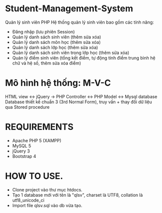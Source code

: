 # Student-Management-System
Quản lý sinh viên PHP
Hệ thống quản lý sinh viên bao gồm các tính năng:
- Đăng nhập (lưu phiên Session)
- Quản lý danh sách sinh viên (thêm sửa xóa)
- Quản lý danh sách môn học (thêm sửa xóa)
- Quản lý danh sách lớp học (thêm sửa xóa)
- Quản lý danh sách sinh viên trong lớp học (thêm sửa xóa)
- Quản lý điểm sinh viên (tổng kết điểm, tự động tính điểm trung bình hệ chữ và hệ số, thêm sửa xóa điểm)
# Mô hình hệ thống: M-V-C
HTML view <-> jQuery -> PHP Controller <-> PHP Model <-> Mysql database
Database thiết kế chuẩn 3 (3rd Normal Form), truy vấn + thay đổi dữ liệu qua Stored procedure
# REQUIREMENTS
- Apache PHP 5 (XAMPP)
- MySQL 5
- jQuery 3
- Bootstrap 4

# HOW TO USE.

- Clone project vào thư mục htdocs.
- Tạo 1 database mới với tên là "qlsv", charset là UTF8, collation là utf8_unicode_ci
- Import file qlsv.sql vào db vừa tạo.
